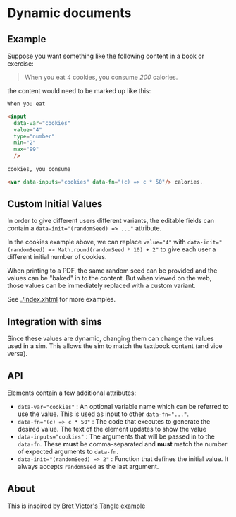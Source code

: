 
# Dynamic documents

## Example

Suppose you want something like the following content in a book or exercise:

> When you eat _4_ cookies, you consume _200_ calories.

the content would need to be marked up like this:

```html
When you eat 

<input 
  data-var="cookies" 
  value="4"
  type="number" 
  min="2" 
  max="99" 
  />
  
cookies, you consume 

<var data-inputs="cookies" data-fn="(c) => c * 50"/> calories.
```


## Custom Initial Values

In order to give different users different variants, the editable fields can contain a `data-init="(randomSeed) => ..."` attribute.

In the cookies example above, we can replace `value="4"` with `data-init="(randomSeed) => Math.round(randomSeed * 10) + 2"` to give each user a different initial number of cookies.

When printing to a PDF, the same random seed can be provided and the values can be "baked" in to the content. But when viewed on the web, those values can be immediately replaced with a custom variant.

See [./index.xhtml](./index.xhtml) for more examples.


## Integration with sims

Since these values are dynamic, changing them can change the values used in a sim. This allows the sim to match the textbook content (and vice versa).


## API

Elements contain a few additional attributes:

- `data-var="cookies"` : An optional variable name which can be referred to use the value. This is used as input to other `data-fn="..."`.
- `data-fn="(c) => c * 50"` : The code that executes to generate the desired value. The text of the element updates to show the value
- `data-inputs="cookies"` : The arguments that will be passed in to the `data-fn`. These **must** be comma-separated and **must** match the number of expected arguments to `data-fn`.
- `data-init="(randomSeed) => 2"` : Function that defines the initial value. It always accepts `randomSeed` as the last argument.


## About

This is inspired by [Bret Victor's Tangle example](http://worrydream.com/Tangle/)